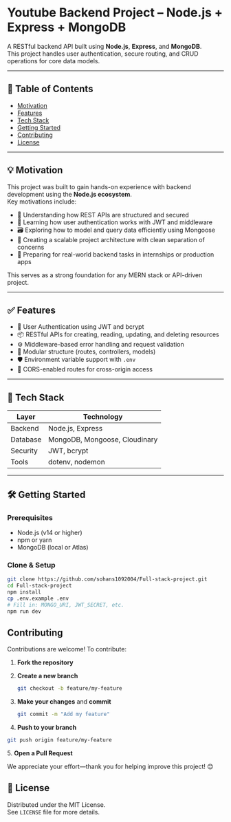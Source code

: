# Youtube Backend Project – Node.js + Express + MongoDB

A RESTful backend API built using **Node.js**, **Express**, and **MongoDB**.\
 This project handles user authentication, secure routing, and CRUD operations for core data models.

---

## 🚀 Table of Contents

- [Motivation](#motivation)
- [Features](#features)
- [Tech Stack](#tech-stack)
- [Getting Started](#getting-started)
- [Contributing](#contributing)
- [License](#license)

---

## 💡 Motivation

This project was built to gain hands-on experience with backend development using the **Node.js ecosystem**.\
 Key motivations include:

- 🔧 Understanding how REST APIs are structured and secured
- 🔐 Learning how user authentication works with JWT and middleware
- 🗃️ Exploring how to model and query data efficiently using Mongoose
- 🧱 Creating a scalable project architecture with clean separation of concerns
- 🚀 Preparing for real-world backend tasks in internships or production apps

This serves as a strong foundation for any MERN stack or API-driven project.

---

## ✅ Features

- 🔐 User Authentication using JWT and bcrypt
- 📦 RESTful APIs for creating, reading, updating, and deleting resources
- ⚙️ Middleware-based error handling and request validation
- 🧩 Modular structure (routes, controllers, models)
- 🛡️ Environment variable support with `.env`
- 🔄 CORS-enabled routes for cross-origin access

---

## 🧰 Tech Stack

| Layer | Technology |
| --- | --- |
| Backend | Node.js, Express |
| Database | MongoDB, Mongoose, Cloudinary|
| Security | JWT, bcrypt |
| Tools | dotenv, nodemon |

---

## 🛠 Getting Started

### Prerequisites

- Node.js (v14 or higher)
- npm or yarn
- MongoDB (local or Atlas)

### Clone & Setup

```bash
git clone https://github.com/sohans1092004/Full-stack-project.git
cd Full-stack-project
npm install
cp .env.example .env
# Fill in: MONGO_URI, JWT_SECRET, etc.
npm run dev
```

## Contributing

Contributions are welcome! To contribute:

1. **Fork the repository**
2. **Create a new branch**

   ```bash
   git checkout -b feature/my-feature
   ```
3. **Make your changes** and **commit**

   ```bash
   git commit -m "Add my feature"
   ```
4.  **Push to your branch**

   ```bash
   git push origin feature/my-feature
   ```

 5\.  **Open a Pull Request**

We appreciate your effort—thank you for helping improve this project! 😊

## 📜 License

Distributed under the MIT License.\
 See `LICENSE` file for more details.
